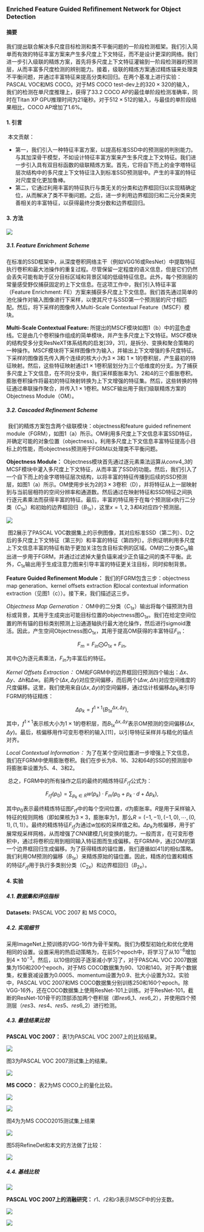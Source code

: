 ### Enriched Feature Guided Refifinement Network for Object Detection

#### 摘要

​		我们提出联合解决多尺度目标检测和类不平衡问题的一阶段检测框架。我们引入简单而有效的特征丰富方案来产生多尺度上下文特征，而不是设计更深的网络。我们进一步引入级联的精炼方案，首先将多尺度上下文特征灌输到一阶段检测器的预测层，从而丰富多尺度检测的辨别能力。接着，级联的精炼方案通过精炼锚来处理类不平衡问题，并通过丰富特征来提高分类和回归。在两个基准上进行实验：PASCAL VOC和MS COCO。对于MS COCO test-dev上的$320 \times 320$的输入，我们的检测在单尺度推理上，获得了33.2 COCO AP的最佳单阶段检测准确率，同时在Titan XP GPU推理时间为21毫秒。对于$512 \times 512$的输入，与最佳的单阶段结果相比，COCO AP增加了1.6%。

#### 1. 引言

​		本文贡献：

- 第一，我们引入一种特征丰富方案，以提高标准SSD中的预测层的判别能力。与其加深骨干模型，不如设计特征丰富方案来产生多尺度上下文特征。我们进一步引入具有双目标函数的级联精炼方案。首先，它将自下而上的金字塔特征层次结构中的多尺度上下文特征注入到标准SSD预测层中。产生的丰富的特征对尺度变化更加鲁棒。
- 第二，它通过利用丰富的特征执行与类无关的分类和边界框回归以实现精确定位，从而解决了类不平衡问题。之后，进一步利用边界框回归和二元分类来完善相关的丰富特征，以获得最终分类分数和边界框回归。

#### 3. 方法

![](./images/enriched_feature/fig1.png)

##### 3.1. Feature Enrichment Scheme

​		在标准的SSD框架中，从深度卷积网络主干（例如VGG16或ResNet）中提取特征执行卷积和最大池操作的重复过程。尽管保留一定程度的语义信息，但是它们仍然会丢失可能有助于区分目标区域和背景区域的低级特征信息。此外，每个预测层的常量感受野仅捕获固定的上下文信息。在这项工作中，我们引入特征丰富（Feature Enrichment: FE）方案来捕获多尺度上下文信息。我们首先通过简单的池化操作对输入图像进行下采样，以使其尺寸与SSD第一个预测层的尺寸相匹配。然后，将下采样的图像传入Multi-Scale Contextual Feature（MSCF）模块。

**Multi-Scale Contextual Feature:**  所提出的MSCF模块如图1（b）中的蓝色虚线。它是由几个卷积操作组成的简单模块，并产生多尺度上下文特征。MSCF模块的结构受多分支ResNeXT体系结构的启发[39，31]，是拆分、变换和聚合策略的一种操作。MSCF模块将下采样图像作为输入，并输出上下文增强的多尺度特征。下采样的图像首先传入两个连续的核大小为$3 \times 3$和 $1\times1$的卷积层，产生最初的特征映射。然后，这些特征映射通过$1\times1$卷积层划分为三个低维度的分支。为了捕获多尺度上下文信息，在不同分支中，我们采样膨胀率为1、2和4的三个膨胀卷积。膨胀卷积操作将最初的特征映射转换为上下文增强的特征集。然后，这些转换的特征通过串联操作聚合，并传入$1\times1$卷积。MSCF输出用于我们级联精炼方案的Objectness Module（OM）。

##### 3.2. Cascaded Refinement Scheme

​		我们的精炼方案包含两个级联模块：objectness和feature guided refinement module（FGRM），如图1（a）所示。OM利用多尺度上下文信息丰富SSD特征，并确定可能的对象位置（objectness）。利用多尺度上下文信息丰富特征提高小目标上的性能，而objectness预测用于FGRM以处理类不平衡问题。

**Objectness Module：** Objectness模块首先通过逐元素乘法运算从$conv4\_3$的MCSF模块中灌入多尺度上下文特征，从而丰富了SSD的功能。然后，我们引入了一个自下而上的金字塔特征层次结构，以将丰富的特征传播到后续的SSD预测层，如图1（a）所示。OM使用步长为2的$3\times3$卷积（D），并将特征从上一层映射到与当前层相符的空间分辨率和通道数。然后通过在映射特征和SSD特征之间执行逐元素乘法而获得丰富的特征。最后，丰富的特征用于在每个预测层$x$执行二分类（$C_{1x}$）和初始的边界框回归（$B_{1x}$），这里$x=1,2,3和4$对应四个预测层。

![](./images/enriched_feature/fig2.png)

​		图2展示了PASCAL VOC数据集上的示例图像，其对应标准SSD（第二列）、D之后的多尺度上下文特征（第三列）和丰富的特征（第四列）。示例证明利用多尺度上下文信息丰富的特征有助于更加关注包含目标实例的区域。OM的二分类$C_{1x}$输出进一步用于FGRM，并通过过滤掉大量负锚来减少正负锚之间的类不平衡。此外，$C_{1x}$输出用于生成注意力图来引导丰富的特征更关注目标，同时抑制背景。

**Feature Guided Refinement Module：** 我们的FGRM包含三步：objectness map generation、kernel offsets extraction 和local contextual information extraction（见图1（c））。接下来，我们描述这三步。

_Objectness Map Gerneration：_ OM中的二分类（$C_{1x}$）输出将每个锚预测为目标或背景，其用于生成突出可能目标位置的objectness图$O_{1x}$。我们在给定空间位置的所有锚的目标类别预测上沿通道轴执行最大池化操作，然后进行sigmoid激活。因此，产生空间Objectness图$O_{1x}$，其用于提高OM获得的丰富特征$F_{in}$：

$$F_m = F_{in} \bigodot O_{1x} + F_{in}, \tag{1}$$

其中$\bigodot$为逐元素乘法，$F_{in}$为丰富后的特征。

_Kernel Offsets Extraction：_ OM和FGRM中的边界框回归预测四个输出：$\Delta x$、$\Delta y$、$\Delta h$和$\Delta w$。前两个$(\Delta x, \Delta y)$对应空间偏移，而后两个$(\Delta w, \Delta h)$对应空间维度的尺度偏移。这里，我们使用来自$(\Delta x, \Delta y)$的空间偏移，通过估计核偏移$\Delta p_k$来引导FGRM的特征精炼：

$$\Delta p_k = f^{1\times1}(B_{1x}^{\Delta x, \Delta y}), \tag{2}$$

其中，$f^{1\times1}$表示核大小为$1\times1$的卷积层，而$B_{1x}^{\Delta x, \Delta y}$表示OM预测的空间偏移$(\Delta x, \Delta y)$。最后，核偏移用作可变形卷积的输入[11]，以引导特征采样并与精化的锚点对齐。

_Local Contextual Information：_ 为了在某个空间位置进一步增强上下文信息，我们在FGRM中使用膨胀卷积。我们在步长为8、16、32和64的SSD的预测层中将膨胀率设置为5、4、3和2。

​		总之，FGRM中的所有操作之后的最终的精炼特征$F_{rf}$公式为：

$$F_{rf}(p_0)=\sum_{p_k \in R}w(p_k)\cdot F_m(p_0+p_k\cdot d + \Delta p_k), \tag{3}$$

其中$p_0$表示最终精炼特征图$F_{rf}$中的每个空间位置，$d$为膨胀率。$R$是用于采样输入特征的规则网格（即如果核为$3\times3$，膨胀率为1，那么$R=(-1,-1),(-1,0),\cdots,(0,1),(1,1)$）。最终的精炼特征$F_{rf}$为通过$w$加权的采样值之和。$\Delta p_k$为核偏移，用于扩展常规采样网格，从而增强了CNN建模几何变换的能力。一般而言，在可变形卷积中，通过将卷积应用到相同输入特征图而生成偏移。在FGRM中，通过OM的第一个边界框回归生成偏移。为了获得精炼的锚位置，我们遵循如[41]的相似策略。我们利用OM预测的偏移（$B_{1x}$）来精炼原始的锚位置。因此，精炼的位置和精炼的特征$F_{rf}$用于执行多类别分类（$C_{2x}$）和边界框回归（$B_{2x}$）。

#### 4. 实验

##### 4.1. 数据集和评估指标

**Datasets:**  PASCAL VOC 2007 和 MS COCO。

##### 4.2. 实现细节

​		采用ImageNet上预训练的VGG-16作为骨干架构。我们为模型初始化和优化使用相同的设置。设置采用的热启动策略为，在前5个epoch中，将学习了从$10^{-6}$增加到$4\times 10^{-3}$。然后，以10倍的因子逐渐减小学习了，对于PASCAL VOC 2007数据集为150和200个epoch，对于MS COCO数据集为90、120和140。对于两个数据集，权重衰减设置为0.0005、momentum设置为0.9、批大小设置为32。实验中，PASCAL VOC 2007和MS COCO数据集分别训练250和160个epoch。除VGG-16外，还在COCO数据集上使用ResNet-101上训练。对于ResNet-101，截断的ResNet-101骨干的顶部添加两个卷积层（即$res6\_1$、$res6\_2$），并使用四个预测层（$res3$、$res4$、$res5$、$res6\_2$）进行检测。

##### 4.3. 最佳结果比较

**PASCAL VOC 2007：** 表1为PASCAL VOC 2007上的比较结果。

![](./images/enriched_feature/table1.png)

图3为PASCAL VOC 2007测试集上的结果。

![](./images/enriched_feature/fig3.png)

**MS COCO：** 表2为MS COCO上的量化比较。

![](./images/enriched_feature/table2_1.png)

![](./images/enriched_feature/table2_2.png)

图4为为MS COCO2015测试集上结果

![](./images/enriched_feature/fig4.png)

图5将RefineDet和本文的方法做了比较：

![](./images/enriched_feature/fig5.png)

##### 4.4. 基线比较



![](./images/enriched_feature/table3.png)

**PASCAL VOC 2007上的消融研究：** $r1$、$r2$和$r3$表示MSCF中的分支数。

![](./images/enriched_feature/table4.png)

![](./images/enriched_feature/table5.png)